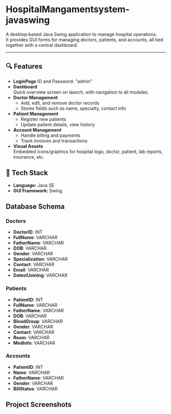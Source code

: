# HospitalMangamentsystem-javaswing

A desktop‑based Java Swing application to manage hospital operations.  
It provides GUI forms for managing doctors, patients, and accounts, all tied together with a central dashboard.

---
## 🔍 Features
- **LoginPage**
  ID and Password: "admin"
- **Dashboard**  
  Quick overview screen on launch, with navigation to all modules.
- **Doctor Management**  
  - Add, edit, and remove doctor records  
  - Stores fields such as name, specialty, contact info
- **Patient Management**  
  - Register new patients  
  - Update patient details, view history
- **Account Management**  
  - Handle billing and payments  
  - Track invoices and transactions
- **Visual Assets**  
  Embedded icons/graphics for hospital logo, doctor, patient, lab reports, insurance, etc.

## 🚀 Tech Stack
- **Language:** Java SE  
- **GUI Framework:** Swing

## Database Schema

### Doctors
- **DoctorID**: INT
- **FullName**: VARCHAR
- **FatherName**: VARCHAR
- **DOB**: VARCHAR
- **Gender**: VARCHAR
- **Specialization**: VARCHAR
- **Contact**: VARCHAR
- **Email**: VARCHAR
- **DateofJoining**: VARCHAR

### Patients
- **PatientID**: INT
- **FullName**: VARCHAR
- **FatherName**: VARCHAR
- **DOB**: VARCHAR
- **BloodGroup**: VARCHAR
- **Gender**: VARCHAR
- **Contact**: VARCHAR
- **Room**: VARCHAR
- **MedInfo**: VARCHAR

### Accounts
- **PatientID**: INT
- **Name**: VARCHAR
- **FatherName**: VARCHAR
- **Gender**: VARCHAR
- **BillStatus**: VARCHAR

## Project Screenshots



